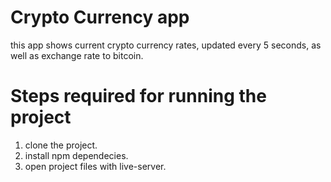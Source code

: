 # Crypto Currency app

this app shows current crypto currency rates, updated every 5 seconds, as well as exchange rate to bitcoin.

# Steps required for running the project

1. clone the project.
2. install npm dependecies.
3. open project files with live-server.
